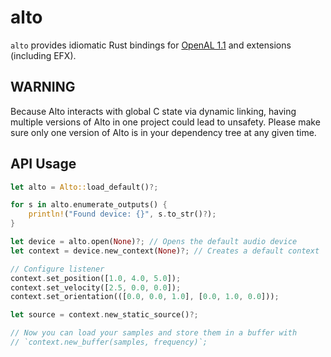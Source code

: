 # alto

`alto` provides idiomatic Rust bindings for [OpenAL 1.1](http://connect.creativelabs.com/openal/)
and extensions (including EFX).

## WARNING

Because Alto interacts with global C state via dynamic linking, having multiple versions of Alto in one project could lead to unsafety.
Please make sure only one version of Alto is in your dependency tree at any given time.

## API Usage

```rust
let alto = Alto::load_default()?;

for s in alto.enumerate_outputs() {
    println!("Found device: {}", s.to_str()?);
}

let device = alto.open(None)?; // Opens the default audio device
let context = device.new_context(None)?; // Creates a default context

// Configure listener
context.set_position([1.0, 4.0, 5.0]);
context.set_velocity([2.5, 0.0, 0.0]);
context.set_orientation(([0.0, 0.0, 1.0], [0.0, 1.0, 0.0]));

let source = context.new_static_source()?;

// Now you can load your samples and store them in a buffer with
// `context.new_buffer(samples, frequency)`;
```
